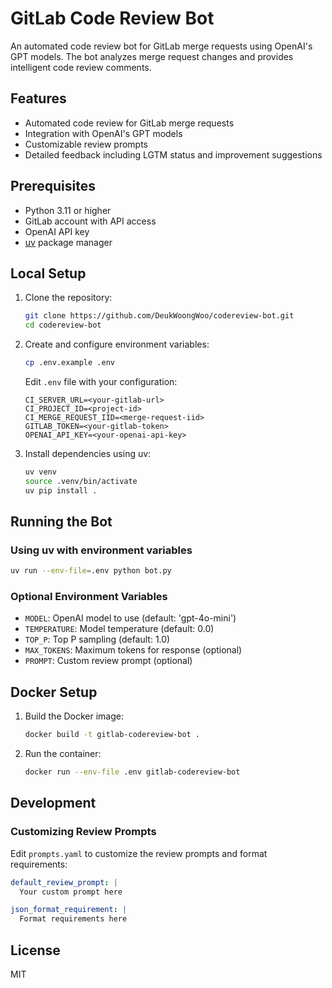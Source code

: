 # GitLab Code Review Bot

An automated code review bot for GitLab merge requests using OpenAI's GPT models. The bot analyzes merge request changes and provides intelligent code review comments.

## Features

- Automated code review for GitLab merge requests
- Integration with OpenAI's GPT models
- Customizable review prompts
- Detailed feedback including LGTM status and improvement suggestions

## Prerequisites

- Python 3.11 or higher
- GitLab account with API access
- OpenAI API key
- [uv](https://github.com/astral-sh/uv) package manager

## Local Setup

1. Clone the repository:
   ```bash
   git clone https://github.com/DeukWoongWoo/codereview-bot.git
   cd codereview-bot
   ```

2. Create and configure environment variables:
   ```bash
   cp .env.example .env
   ```
   Edit `.env` file with your configuration:
   ```
   CI_SERVER_URL=<your-gitlab-url>
   CI_PROJECT_ID=<project-id>
   CI_MERGE_REQUEST_IID=<merge-request-iid>
   GITLAB_TOKEN=<your-gitlab-token>
   OPENAI_API_KEY=<your-openai-api-key>
   ```

3. Install dependencies using uv:
   ```bash
   uv venv
   source .venv/bin/activate
   uv pip install .
   ```

## Running the Bot

### Using uv with environment variables

```bash
uv run --env-file=.env python bot.py
```

### Optional Environment Variables

- `MODEL`: OpenAI model to use (default: 'gpt-4o-mini')
- `TEMPERATURE`: Model temperature (default: 0.0)
- `TOP_P`: Top P sampling (default: 1.0)
- `MAX_TOKENS`: Maximum tokens for response (optional)
- `PROMPT`: Custom review prompt (optional)

## Docker Setup

1. Build the Docker image:
   ```bash
   docker build -t gitlab-codereview-bot .
   ```

2. Run the container:
   ```bash
   docker run --env-file .env gitlab-codereview-bot
   ```

## Development

### Customizing Review Prompts

Edit `prompts.yaml` to customize the review prompts and format requirements:

```yaml
default_review_prompt: |
  Your custom prompt here

json_format_requirement: |
  Format requirements here
```

## License

MIT
